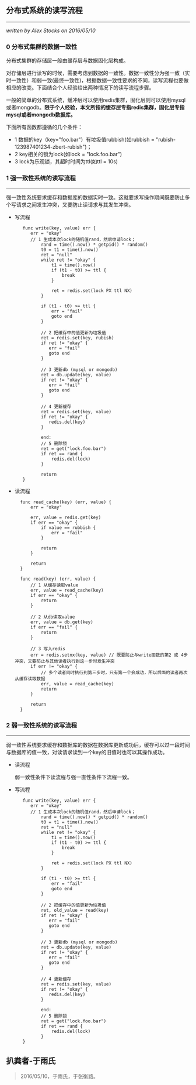 ## 分布式系统的读写流程 ##
---
*written by Alex Stocks on 2016/05/10*

### 0 分布式集群的数据一致性 ###


分布式集群的存储层一般由缓存层与数据固化层构成。

对存储层进行读写的时候，需要考虑到数据的一致性。数据一致性分为强一致（实时一致性）和弱一致(最终一致性)，根据数据一致性要求的不同，读写流程也要做相应的改变。下面结合个人经验给出两种情况下的读写流程步骤。

一般的简单的分布式系统，缓冲层可以使用redis集群，固化层则可以使用mysql或者mongodb。**限于个人经验，本文所指的缓存层专指redis集群，固化层专指mysql或者mongodb数据库。**


下面所有函数都遵循的几个条件：

   - 1 数据的key（key="foo.bar"）有垃圾值rubbish(如rubbish = "rubish-123987401234-zbert-rubish")；
   - 2 key相关的锁为lock(如lock = "lock.foo.bar")
   - 3 lock为乐观锁，其超时时间为ttl(如ttl = 10s)


### 1 强一致性系统的读写流程 ###
---

强一致性系统要求缓存和数据库的数据实时一致。这就要求写操作期间既要防止多个写请求之间发生冲突，又要防止读请求与其发生冲突。

- 写流程

		 func write(key, value) err {
		  	err = "okay"
		  	// 1 生成本次lock的随机值rand，然后申请lock；
		 		rand = time().now() * getpid() * random()
		 		t0 = t1 = time().now()
		 		ret = "null"
		 		while ret != "okay" {
		 		    t1 = time().now()
		 		    if (t1 - t0) >= ttl {
		 		        break
		 		    }

		 		    ret = redis.set(lock PX ttl NX)
		 		}

		 		if (t1 - t0) >= ttl {
		 		    err = "fail"
		 		    goto end
		 		}

		 		// 2 把缓存中的值更新为垃圾值
		 		ret = redis.set(key, rubish)
		 		if ret != "okay" {
		 		   err = "fail"
		 		   goto end
		 		}

		 		// 3 更新db (mysql or mongodb)
		 		ret = db.update(key, value)
		 		if ret != "okay" {
		 		   err = "fail"
		 		   goto end
		 		}

		 		// 4 更新缓存
		 		ret = redis.set(key, value)
		 		if ret != "okay" {
		 		   redis.del(key)
		 		}

		 		end:
		 		// 5 删除锁
		 		ret = get("lock.foo.bar")
		 		if ret == rand {
		 		    redis.del(lock)
		 		}

				return
		 }


- 读流程

		func read_cache(key) (err, value) {
	 	 	err = "okay"

	 	 	err, value = redis.get(key)
     	 	if err == "okay" {
     	 		if value == rubbish {
	 	 			err = "fail"
	 	 		}

	 	 		return
	 	 	}

			return
		}

		func read(key) (err, value) {
     	 	// 1 从缓存读取value
	 	 	err, value = read_cache(key)
     	 	if err == "okay" {
	 	 		return
	 	 	}

     	 	// 2 从db读取value
	 	 	err, value = db.get(key)
     	 	if err == "fail" {
	 	 		return
	 	 	}

	 	 	// 3 写入redis
	 	 	err = redis.setnx(key, value) // 既要防止与write函数的第2 或 4步冲突，又要防止与其他读者执行到这一步时发生冲突
			if err != "okay" {
				// 多个读者同时执行到第三步时，只有第一个会成功，所以后面的读者再次从缓存读取数据
				err, value = read_cache(key)
				return
			}

			return
     	}

### 2 弱一致性系统的读写流程 ###
---

弱一致性系统要求缓存和数据库的数据在数据库更新成功后，缓存可以过一段时间与数据库的值一致，对读请求读到一个key的旧值时也可以其操作成功。

- 读流程

	弱一致性条件下读流程与强一直性条件下流程一致。

- 写流程

		 func write(key, value) err {
		  	err = "okay"
		  	// 1 生成本次lock的随机值rand，然后申请lock；
		 		rand = time().now() * getpid() * random()
		 		t0 = t1 = time().now()
		 		ret = "null"
		 		while ret != "okay" {
		 		    t1 = time().now()
		 		    if (t1 - t0) >= ttl {
		 		        break
		 		    }

		 		    ret = redis.set(lock PX ttl NX)
		 		}

		 		if (t1 - t0) >= ttl {
		 		    err = "fail"
		 		    goto end
		 		}

		 		// 2 把缓存中的值更新为垃圾值
		 		ret, old_value = read(key)
		 		if ret != "okay" {
		 		   err = "fail"
		 		   goto end
		 		}

		 		// 3 更新db (mysql or mongodb)
		 		ret = db.update(key, value)
		 		if ret != "okay" {
		 		   err = "fail"
		 		   goto end
		 		}

		 		// 4 更新缓存
		 		ret = redis.set(key, value)
		 		if ret != "okay" {
		 		   redis.del(key)
		 		}

		 		end:
		 		// 5 删除锁
		 		ret = get("lock.foo.bar")
		 		if ret == rand {
		 		    redis.del(lock)
		 		}
		 }


## 扒粪者-于雨氏 ##

> 2016/05/10，于雨氏，于张衡路。

